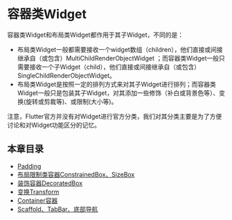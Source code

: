 # 容器类Widget

容器类Widget和布局类Widget都作用于其子Widget，不同的是：

- 布局类Widget一般都需要接收一个widget数组（children），他们直接或间接继承自（或包含）MultiChildRenderObjectWidget ；而容器类Widget一般只需要接收一个子Widget（child），他们直接或间接继承自（或包含）SingleChildRenderObjectWidget。
- 布局类Widget是按照一定的排列方式来对其子Widget进行排列；而容器类Widget一般只是包装其子Widget，对其添加一些修饰（补白或背景色等）、变换(旋转或剪裁等)、或限制(大小等)。

注意，Flutter官方并没有对Widget进行官方分类，我们对其分类主要是为了方便讨论和对Widget功能区分的记忆。

## 本章目录

* [Padding](padding.md)
* [布局限制类容器ConstrainedBox、SizeBox](constrainedbox_and_sizebox.md)
* [装饰容器DecoratedBox](decoratedbox.md)      
* [变换Transform](transform.md) 
* [Container容器](container.md) 
* [Scaffold、TabBar、底部导航](material_scaffold.md) 
